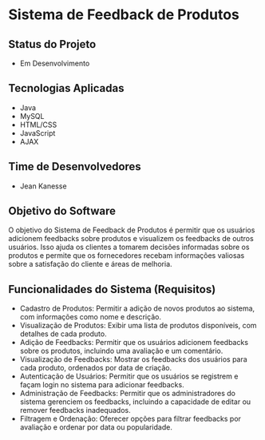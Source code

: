 # Sistema de Feedback de Produtos

## Status do Projeto

- Em Desenvolvimento

## Tecnologias Aplicadas

- Java
- MySQL
- HTML/CSS
- JavaScript
- AJAX

## Time de Desenvolvedores

- Jean Kanesse

## Objetivo do Software

O objetivo do Sistema de Feedback de Produtos é permitir que os usuários adicionem feedbacks sobre produtos e visualizem os feedbacks de outros usuários. Isso ajuda os clientes a tomarem decisões informadas sobre os produtos e permite que os fornecedores recebam informações valiosas sobre a satisfação do cliente e áreas de melhoria.

## Funcionalidades do Sistema (Requisitos)

- Cadastro de Produtos: Permitir a adição de novos produtos ao sistema, com informações como nome e descrição.
- Visualização de Produtos: Exibir uma lista de produtos disponíveis, com detalhes de cada produto.
- Adição de Feedbacks: Permitir que os usuários adicionem feedbacks sobre os produtos, incluindo uma avaliação e um comentário.
- Visualização de Feedbacks: Mostrar os feedbacks dos usuários para cada produto, ordenados por data de criação.
- Autenticação de Usuários: Permitir que os usuários se registrem e façam login no sistema para adicionar feedbacks.
- Administração de Feedbacks: Permitir que os administradores do sistema gerenciem os feedbacks, incluindo a capacidade de editar ou remover feedbacks inadequados.
- Filtragem e Ordenação: Oferecer opções para filtrar feedbacks por avaliação e ordenar por data ou popularidade.
